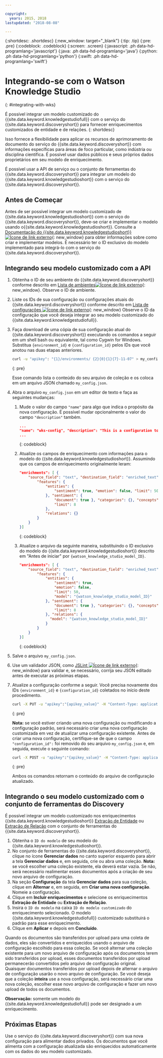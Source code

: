 ```yaml
---

copyright:
  years: 2015, 2018
lastupdated: "2018-08-08"

---
```


{:shortdesc: .shortdesc}
{:new_window: target="_blank"}
{:tip: .tip}
{:pre: .pre}
{:codeblock: .codeblock}
{:screen: .screen}
{:javascript: .ph data-hd-programlang='javascript'}
{:java: .ph data-hd-programlang='java'}
{:python: .ph data-hd-programlang='python'}
{:swift: .ph data-hd-programlang='swift'}

# Integrando-se com o Watson Knowledge Studio
{: #integrating-with-wks}

É possível integrar um modelo customizado do {{site.data.keyword.knowledgestudiofull}} com o
serviço do {{site.data.keyword.discoveryshort}} para fornecer enriquecimentos customizados de entidade
e de relações.
{: shortdesc}

Isso fornece a flexibilidade para aplicar os recursos de aprimoramento de documento do serviço do {{site.data.keyword.discoveryshort}} com informações específicas para áreas de foco particular, como indústria ou disciplina científica. É possível usar dados públicos e seus próprios dados proprietários em seu modelo de enriquecimento.

É possível usar a API de serviço ou o conjunto de ferramentas do {{site.data.keyword.discoveryshort}} para integrar um modelo do {{site.data.keyword.knowledgestudioshort}} com o serviço do {{site.data.keyword.discoveryshort}}.

## Antes de Começar

Antes de ser possível integrar um modelo customizado de {{site.data.keyword.knowledgestudioshort}} com o serviço do {{site.data.keyword.discoveryshort}}, deve-se criar e implementar o modelo usando o{{site.data.keyword.knowledgestudioshort}}. Consulte a [Documentação do {{site.data.keyword.knowledgestudioshort}} ![Ícone de link externo](../../icons/launch-glyph.svg "Ícone de link externo")](https://console.bluemix.net/docs/services/knowledge-studio/tutorials-create-project.html#wks_tutintro){: new_window} para obter informações sobre como criar e implementar modelos. É necessário ter o ID exclusivo do modelo implementado para integrá-lo com o serviço do {{site.data.keyword.discoveryshort}}.

## Integrando seu modelo customizado com a API

1.  Obtenha o ID de seu ambiente do {{site.data.keyword.discoveryshort}} conforme descrito em [Lista de ambientes![Ícone de link externo](../../icons/launch-glyph.svg "Ícone de link externo")](https://www.ibm.com/watson/developercloud/discovery/api/v1/#list_environments){: new_window}. Observe o ID de ambiente.
1.  Liste os IDs de sua configuração ou configurações atuais do {{site.data.keyword.discoveryshort}} conforme descrito em [Lista de configurações ![Ícone de link externo](../../icons/launch-glyph.svg "Ícone de link externo")](https://www.ibm.com/watson/developercloud/discovery/api/v1/#list_configurations){: new_window} Observe o ID da configuração que você deseja integrar ao seu modelo customizado do {{site.data.keyword.knowledgestudiofull}}.
1.  Faça download de uma cópia de sua configuração atual do {{site.data.keyword.discoveryshort}} executando os comandos a seguir em um shell bash ou equivalente, tal como Cygwin for Windows. Substitua `{environment_id}` e `{configuration_id}` pelos IDs que você anotou nas duas etapas anteriores.

    ```bash
    curl -u "apikey": "{1}/environments/ {2}{0}{1}{7}-11-07" > my_config.json
    ```
    {: pre}

    Esse comando lista o conteúdo do seu arquivo de coleção e os coloca em um arquivo JSON chamado `my_config.json`.
1.  Abra o arquivo `my_config.json` em um editor de texto e faça as seguintes mudanças:
    1.  Mude o valor do campo `"name"` para algo que indica o propósito da nova configuração. É possível mudar opcionalmente o valor do campo `"description"` também.

        ```json
        ...
        "name": "wks-config", "description": "This is a configuration to use with a WKS model",
        ...
        ```
        {: codeblock}

    1.  Atualize os campos de enriquecimento com informações para o modelo do {{site.data.keyword.knowledgestudioshort}}. Assumindo que os campos de enriquecimento originalmente leram:

        ```json
        "enrichments": [ {
            "source_field": "text", "destination_field": "enriched_text", "enrichment": "natural_language_understanding", "options": {
                "features": {
                    "entities": {
                        "sentiment": true, "emotion": false, "limit": 50
                    }, "sentiment": {
                        "document": true }, "categories": {}, "concepts": {
                        "limit": 8
                    },
                    "relations": {}
                }
            }
        }]
        ```
        {: codeblock}

    1.  Atualize o arquivo da seguinte maneira, substituindo o ID exclusivo do modelo do {{site.data.keyword.knowledgestudioshort}} descrito em "Antes de iniciar" por `{watson_knowledge_studio_model_ID}`.

        ```json
        "enrichments": [ {
            "source_field": "text", "destination_field": "enriched_text", "enrichment": "natural_language_understanding", "options": {
                "features": {
                    "entities": {
                        "sentiment": true,
                        "emotion": false,
                        "limit": 50,
                        "model": "{watson_knowledge_studio_model_ID}"
                    }, "sentiment": {
                        "document": true }, "categories": {}, "concepts": {
                        "limit": 8
                    }, "relations": {
                      "model": "{watson_knowledge_studio_model_ID}"
                    }
                }
            }
        }]
        ```
        {: codeblock}

1.  Salve o arquivo `my_config.json`.
1.  Use um validador JSON, como [JSLint ![Ícone de link externo](../../icons/launch-glyph.svg "Ícone de link externo")](http://jslint.com){: new_window} para validar e, se necessário, corrija seu JSON editado antes de executar as próximas etapas.
1.  Atualize a configuração conforme a seguir. Você precisa novamente dos IDs `{environment_id}` e `{configuration_id}` coletados no início deste procedimento.

    ```bash
    curl -X PUT -u "apikey":"{apikey_value}" -H "Content-Type: application/json" -d @my_config.json "https://gateway.watsonplatform.net/discovery/api/v1/environments/{environment_id}/configurations/{configuration_id}?version=2017-11-07"
    ```
    {: pre}

    **Nota:** se você estiver criando uma nova configuração ou modificando a
configuração padrão, será necessário criar uma nova configuração customizada em vez de atualizar uma
configuração existente. Antes de criar uma nova configuração, certifique-se de que o
campo `"configuration_id":` foi removido do seu arquivo `my_config.json`
e, em seguida, execute o seguinte comando:

    ```bash
    curl -X POST -u "apikey":"{apikey_value}" -H "Content-Type: application/json" -d @my_config.json "https://gateway.watsonplatform.net/discovery/api/v1/environments/{environment_id}/configurations?version=2017-11-07"
    ```
    {: pre}

    Ambos os comandos retornam o conteúdo do arquivo de configuração atualizado.

## Integrando o seu modelo customizado com o conjunto de ferramentas do Discovery

É possível integrar um modelo customizado nos enriquecimentos
{{site.data.keyword.knowledgestudioshort}}
[Extração de Entidade](/docs/services/discovery/building.html#entity-extraction) ou
[Extração de Relação](/docs/services/discovery/building.html#relation-extraction)
com o conjunto de ferramentas do {{site.data.keyword.discoveryshort}}.

1. Obtenha o `ID do modelo` de seu
modelo do {{site.data.keyword.knowledgestudioshort}}.
1. No conjunto de ferramentas do {{site.data.keyword.discoveryshort}}, clique no ícone **Gerenciar dados** no canto superior esquerdo para abrir a tela **Gerenciar dados** e, em seguida, crie ou abra uma coleção. **Nota:** se você escolher uma coleção existente, ela deverá estar vazia. Se não, será necessário realimentar esses documentos após a criação de seu novo arquivo de configuração.
1. Na seção **Configuração** da tela **Gerenciar dados** para sua coleção, clique em **Alternar** e, em seguida, em **Criar uma nova configuração**. Nomeie a configuração. 
1. Clique em **Incluir enriquecimentos** e selecione os enriquecimentos
**Extração de Entidade** ou **Extração de Relação**.
1. Insira o `ID do modelo` na caixa `ID do modelo customizado`
do enriquecimento selecionado. O modelo {{site.data.keyword.knowledgestudiofull}} customizado
substituirá o padrão para esse enriquecimento. 
1. Clique em **Aplicar** e depois em
**Concluído**.

Quando os documentos são transferidos por upload para uma coleta de dados, eles são convertidos e enriquecidos usando o arquivo de configuração escolhido para essa coleção. Se você alternar uma coleção existente para um novo arquivo de configuração após os documentos terem sido
transferidos por upload, esses documentos transferidos por upload permanecerão convertidos pelo arquivo de
configuração original. Quaisquer documentos transferidos por upload depois de alternar o arquivo de
configuração usarão o novo arquivo de configuração. Se você deseja que a coleção **inteira** use a nova configuração, será necessário criar uma nova coleção, escolher esse novo arquivo de configuração e fazer um novo upload de todos os documentos.

**Observação:** somente um modelo do {{site.data.keyword.knowledgestudiofull}} pode ser designado a um enriquecimento.

## Próximas Etapas

Use o serviço do {{site.data.keyword.discoveryshort}} com sua nova configuração para alimentar
dados privados. Os documentos que você alimenta com a configuração atualizada são enriquecidos automaticamente com os dados do seu modelo customizado.
